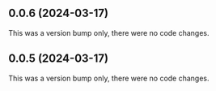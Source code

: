 ## 0.0.6 (2024-03-17)

This was a version bump only, there were no code changes.

## 0.0.5 (2024-03-17)

This was a version bump only, there were no code changes.